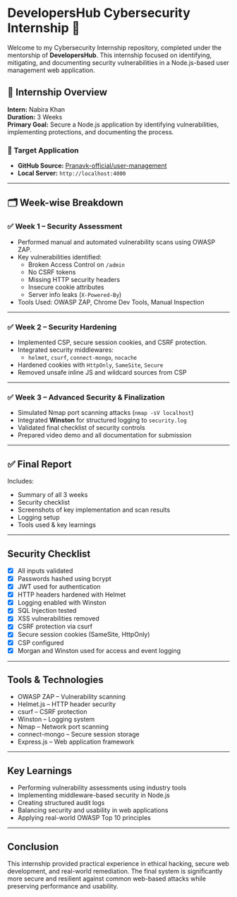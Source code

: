 # DevelopersHub Cybersecurity Internship 🚀

Welcome to my Cybersecurity Internship repository, completed under the mentorship of **DevelopersHub**. This internship focused on identifying, mitigating, and documenting security vulnerabilities in a Node.js-based user management web application.

## 🔐 Internship Overview

**Intern:** Nabira Khan  
**Duration:** 3 Weeks  
**Primary Goal:** Secure a Node.js application by identifying vulnerabilities, implementing protections, and documenting the process.

### 🔗 Target Application
- **GitHub Source:** [Pranavk-official/user-management](https://github.com/Pranavk-official/user-management)
- **Local Server:** `http://localhost:4000`

---

## 🗂️ Week-wise Breakdown

### ✅ Week 1 – Security Assessment
- Performed manual and automated vulnerability scans using OWASP ZAP.
- Key vulnerabilities identified:
  - Broken Access Control on `/admin`
  - No CSRF tokens
  - Missing HTTP security headers
  - Insecure cookie attributes
  - Server info leaks (`X-Powered-By`)
- Tools Used: OWASP ZAP, Chrome Dev Tools, Manual Inspection


---

### ✅ Week 2 – Security Hardening
- Implemented CSP, secure session cookies, and CSRF protection.
- Integrated security middlewares:
  - `helmet`, `csurf`, `connect-mongo`, `nocache`
- Hardened cookies with `HttpOnly`, `SameSite`, `Secure`
- Removed unsafe inline JS and wildcard sources from CSP


---

### ✅ Week 3 – Advanced Security & Finalization
- Simulated Nmap port scanning attacks (`nmap -sV localhost`)
- Integrated **Winston** for structured logging to `security.log`
- Validated final checklist of security controls
- Prepared video demo and all documentation for submission

---

## ✅ Final Report

Includes:
- Summary of all 3 weeks
- Security checklist
- Screenshots of key implementation and scan results
- Logging setup
- Tools used & key learnings

---


## Security Checklist

- [x] All inputs validated
- [x] Passwords hashed using bcrypt
- [x] JWT used for authentication
- [x] HTTP headers hardened with Helmet
- [x] Logging enabled with Winston
- [x] SQL Injection tested
- [x] XSS vulnerabilities removed
- [x] CSRF protection via csurf
- [x] Secure session cookies (SameSite, HttpOnly)
- [x] CSP configured
- [x] Morgan and Winston used for access and event logging

---

## Tools & Technologies

- OWASP ZAP – Vulnerability scanning  
- Helmet.js – HTTP header security  
- csurf – CSRF protection  
- Winston – Logging system  
- Nmap – Network port scanning  
- connect-mongo – Secure session storage  
- Express.js – Web application framework

---

## Key Learnings

- Performing vulnerability assessments using industry tools
- Implementing middleware-based security in Node.js
- Creating structured audit logs
- Balancing security and usability in web applications
- Applying real-world OWASP Top 10 principles

---

## Conclusion

This internship provided practical experience in ethical hacking, secure web development, and real-world remediation. The final system is significantly more secure and resilient against common web-based attacks while preserving performance and usability.

